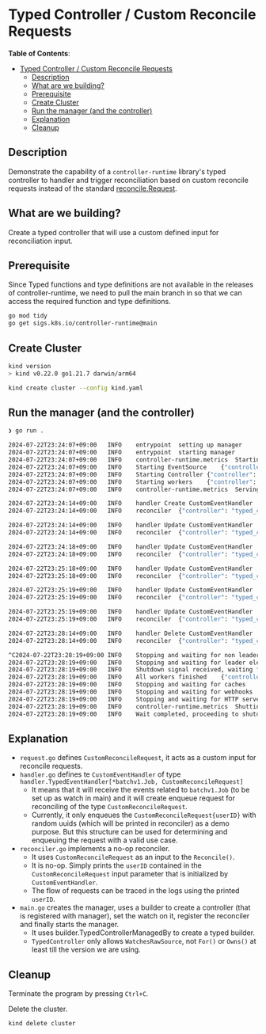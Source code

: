 # Typed Controller / Custom Reconcile Requests

**Table of Contents**:
- [Typed Controller / Custom Reconcile Requests](#typed-controller--custom-reconcile-requests)
  - [Description](#description)
  - [What are we building?](#what-are-we-building)
  - [Prerequisite](#prerequisite)
  - [Create Cluster](#create-cluster)
  - [Run the manager (and the controller)](#run-the-manager-and-the-controller)
  - [Explanation](#explanation)
  - [Cleanup](#cleanup)

## Description

Demonstrate the capability of a `controller-runtime` library's typed controller to handler and trigger reconciliation based on custom reconcile requests instead of the standard [reconcile.Request](https://github.com/kubernetes-sigs/controller-runtime/blob/1ed345090869edc4bd94fe220386cb7fa5df745f/pkg/reconcile/reconcile.go#L50).


## What are we building?

Create a typed controller that will use a custom defined input for reconciliation input.

## Prerequisite

Since Typed functions and type definitions are not available in the releases of controller-runtime, we need to pull the main branch in so that we can access the required function and type definitions.

```bash
go mod tidy
go get sigs.k8s.io/controller-runtime@main
```

## Create Cluster

```bash
kind version
> kind v0.22.0 go1.21.7 darwin/arm64

kind create cluster --config kind.yaml
```

## Run the manager (and the controller)

```bash
❯ go run .

2024-07-22T23:24:07+09:00	INFO	entrypoint	setting up manager
2024-07-22T23:24:07+09:00	INFO	entrypoint	starting manager
2024-07-22T23:24:07+09:00	INFO	controller-runtime.metrics	Starting metrics server
2024-07-22T23:24:07+09:00	INFO	Starting EventSource	{"controller": "typed_controller", "source": "kind source: *v1.Job"}
2024-07-22T23:24:07+09:00	INFO	Starting Controller	{"controller": "typed_controller"}
2024-07-22T23:24:07+09:00	INFO	Starting workers	{"controller": "typed_controller", "worker count": 1}
2024-07-22T23:24:07+09:00	INFO	controller-runtime.metrics	Serving metrics server	{"bindAddress": ":8080", "secure": false}

2024-07-22T23:24:14+09:00	INFO	handler	Create CustomEventHandler	{"evt-name": "print-time", "evt-ns": "default", "evt-userID": "5f8e036b-c183-4120-8da3-9f1f7860b271"}
2024-07-22T23:24:14+09:00	INFO	reconciler	{"controller": "typed_controller", "reconcileID": "051dfb3c-7d84-4824-ad37-7388af32f1a1", "incoming req": {}, "userID": "5f8e036b-c183-4120-8da3-9f1f7860b271"}

2024-07-22T23:24:14+09:00	INFO	handler	Update CustomEventHandler	{"old-evt-name": "print-time", "old-evt-ns": "default", "new-evt-name": "print-time", "new-evt-ns": "default", "evt-userID": "f92ec9ab-2def-4cea-984c-43555f452487"}
2024-07-22T23:24:14+09:00	INFO	reconciler	{"controller": "typed_controller", "reconcileID": "e5a9cffe-af73-4c7d-ac44-a4ead5b38c3e", "incoming req": {}, "userID": "f92ec9ab-2def-4cea-984c-43555f452487"}

2024-07-22T23:24:18+09:00	INFO	handler	Update CustomEventHandler	{"old-evt-name": "print-time", "old-evt-ns": "default", "new-evt-name": "print-time", "new-evt-ns": "default", "evt-userID": "db2bd750-2c85-4dc8-b516-543426fffd2d"}
2024-07-22T23:24:18+09:00	INFO	reconciler	{"controller": "typed_controller", "reconcileID": "b990240b-c9b1-442a-a786-4f7cd37713b2", "incoming req": {}, "userID": "db2bd750-2c85-4dc8-b516-543426fffd2d"}

2024-07-22T23:25:18+09:00	INFO	handler	Update CustomEventHandler	{"old-evt-name": "print-time", "old-evt-ns": "default", "new-evt-name": "print-time", "new-evt-ns": "default", "evt-userID": "d6540945-219d-424a-b6fa-bd77d3117c32"}
2024-07-22T23:25:18+09:00	INFO	reconciler	{"controller": "typed_controller", "reconcileID": "21577836-8ef7-490e-92e4-5bf5f3faf690", "incoming req": {}, "userID": "d6540945-219d-424a-b6fa-bd77d3117c32"}

2024-07-22T23:25:19+09:00	INFO	handler	Update CustomEventHandler	{"old-evt-name": "print-time", "old-evt-ns": "default", "new-evt-name": "print-time", "new-evt-ns": "default", "evt-userID": "8f97cebd-a43a-44a9-9dcf-11e3d51e2e0a"}
2024-07-22T23:25:19+09:00	INFO	reconciler	{"controller": "typed_controller", "reconcileID": "2668f2ae-00c2-4fed-b7b3-d9231c885ec8", "incoming req": {}, "userID": "8f97cebd-a43a-44a9-9dcf-11e3d51e2e0a"}

2024-07-22T23:25:19+09:00	INFO	handler	Update CustomEventHandler	{"old-evt-name": "print-time", "old-evt-ns": "default", "new-evt-name": "print-time", "new-evt-ns": "default", "evt-userID": "a02c1a0f-fc13-4ebf-89ae-3f2941a30798"}
2024-07-22T23:25:19+09:00	INFO	reconciler	{"controller": "typed_controller", "reconcileID": "cd724d31-fafe-46d8-9239-67320e77e0b9", "incoming req": {}, "userID": "a02c1a0f-fc13-4ebf-89ae-3f2941a30798"}

2024-07-22T23:28:14+09:00	INFO	handler	Delete CustomEventHandler	{"evt-name": "print-time", "evt-ns": "default", "evt-userID": "5cd37eea-5b81-4280-b2b2-65ab541c19ae"}
2024-07-22T23:28:14+09:00	INFO	reconciler	{"controller": "typed_controller", "reconcileID": "5e01ccd8-7807-47b9-9aa2-e4b08c6d349c", "incoming req": {}, "userID": "5cd37eea-5b81-4280-b2b2-65ab541c19ae"}

^C2024-07-22T23:28:19+09:00	INFO	Stopping and waiting for non leader election runnables
2024-07-22T23:28:19+09:00	INFO	Stopping and waiting for leader election runnables
2024-07-22T23:28:19+09:00	INFO	Shutdown signal received, waiting for all workers to finish	{"controller": "typed_controller"}
2024-07-22T23:28:19+09:00	INFO	All workers finished	{"controller": "typed_controller"}
2024-07-22T23:28:19+09:00	INFO	Stopping and waiting for caches
2024-07-22T23:28:19+09:00	INFO	Stopping and waiting for webhooks
2024-07-22T23:28:19+09:00	INFO	Stopping and waiting for HTTP servers
2024-07-22T23:28:19+09:00	INFO	controller-runtime.metrics	Shutting down metrics server with timeout of 1 minute
2024-07-22T23:28:19+09:00	INFO	Wait completed, proceeding to shutdown the manager
```

## Explanation

- `request.go` defines `CustomReconcileRequest`, it acts as a custom input for reconcile requests.
- `handler.go` defines te `CustomEventHandler` of type `handler.TypedEventHandler[*batchv1.Job, CustomReconcileRequest]`
  - It means that it will receive the events related to `batchv1.Job` (to be set up as watch in main) and it will create enqueue request for reconciling of the type `CustomReconcileRequest`.
  - Currently, it only enqueues the `CustomReconcileRequest{userID}` with random uuids (which will be printed in reconciler) as a demo purpose. But this structure can be used for determining and enqueuing the request with a valid use case.
- `reconciler.go` implements a no-op reconciler.
  - It uses `CustomReconcileRequest` as an input to the `Reconcile()`.
  - It is no-op. Simply prints the `userID` contained in the `CustomReconcileRequest` input parameter that is initialized by `CustomEventHandler`.
  - The flow of requests can be traced in the logs using the printed `userID`.
- `main.go` creates the manager, uses a builder to create a controller (that is registered with manager), set the watch on it, register the reconciler and finally starts the manager.
  - It uses builder.TypedControllerManagedBy to create a typed builder.
  - `TypedController` only allows `WatchesRawSource`, not `For()` or `Owns()` at least till the version we are using.

## Cleanup

Terminate the program by pressing `Ctrl+C`.

Delete the cluster.

```bash
kind delete cluster
```